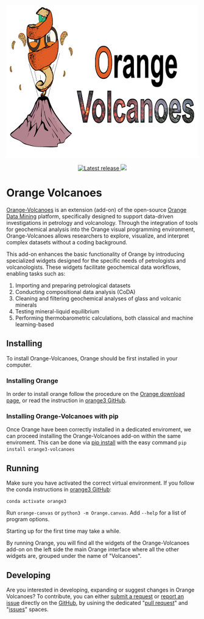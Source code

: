 <p align="center">
    <a href="https://orange3-volcanoes.readthedocs.io/en/latest/index.html">
    <img src="https://raw.githubusercontent.com/AIVolcanoLab/orange3-volcanoes/refs/heads/main/docs/images/Titolo-DOC.png" alt="Orange Volcanoes" height="400">
    </a>
</p>

<p align="center">
    <a href="https://pypi.org/project/orange3-volcanoes/" title="Latest release">
        <img src="https://img.shields.io/pypi/v/orange3-volcanoes?color=orange" alt="Latest release" />
    </a>
    <a href="https://orange3-volcanoes.readthedocs.io/en/latest/index.html" alt="Documentation">
        <img src="https://img.shields.io/badge/Orange_Volcanoes-Documentation-red">
    </a>
</p>

# Orange Volcanoes
[Orange-Volcanoes] is an extension (add-on) of the open-source [Orange Data Mining] platform, specifically designed to support data-driven investigations in petrology and volcanology.
Through the integration of tools for geochemical analysis into the Orange visual programming environment, Orange-Volcanoes allows researchers to explore, visualize, and interpret complex datasets without a coding background.

[Orange-Volcanoes]: https://orange3-volcanoes.readthedocs.io/en/latest/
[Orange Data Mining]: https://orangedatamining.com/

This add-on enhances the basic functionality of Orange by introducing specialized widgets designed for the specific needs of petrologists and volcanologists. These widgets facilitate geochemical data workflows, enabling tasks such as:

<ol>
     <li> Importing and preparing petrological datasets</li>
     <li> Conducting compositional data analysis (CoDA)</li>
     <li> Cleaning and filtering geochemical analyses of glass and volcanic minerals</li>
     <li> Testing mineral-liquid equilibrium</li>
     <li> Performing thermobarometric calculations, both classical and machine learning-based</li>
</ol>

## Installing

To install Orange-Volcanoes, Orange should be first installed in your computer.

### Installing Orange

In order to install orange follow the procedure on the [Orange download page], or read the instruction in [orange3 GitHub].

[Orange download page]: https://orangedatamining.com/download/
[orange3 GitHub]: https://github.com/biolab/orange3/blob/master/README.md

### Installing Orange-Volcanoes with pip

Once Orange have been correctly installed in a dedicated enviroment, we can proceed installing the Orange-Volcanoes add-on within the same enviroment.
This can be done via [pip install] with the easy command `pip install orange3-volcanoes`

[pip install]: https://pypi.org/project/orange3-volcanoes/

## Running

Make sure you have activated the correct virtual environment. If you follow the conda instructions in [orange3 GitHub]:

```Shell
conda activate orange3
``` 

Run `orange-canvas` or `python3 -m Orange.canvas`. Add `--help` for a list of program options.

Starting up for the first time may take a while.

By running Orange, you will find all the widgets of the Orange-Volcanoes add-on on the left side the main Orange interface where all the other widgets are, grouped under the name of "Volcanoes".

## Developing

Are you interested in developing, expanding or suggest changes in Orange Volcanoes?
To contribute, you can either [submit a request] or [report an issue] directly on the [GitHub], by usining the dedicated "[pull request]" and "[issues]" spaces.

[submit a request]: https://github.com/AIVolcanoLab/orange3-volcanoes/pulls
[report an issue]: https://github.com/AIVolcanoLab/orange3-volcanoes/issues
[pull request]: https://github.com/AIVolcanoLab/orange3-volcanoes/pulls
[issues]: https://github.com/AIVolcanoLab/orange3-volcanoes/issues
[GitHub]: https://github.com/AIVolcanoLab/orange3-volcanoes

